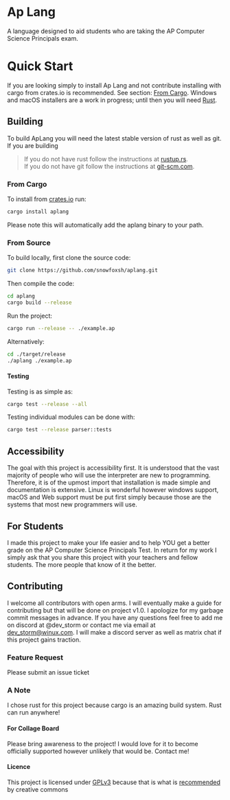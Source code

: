 # Ap Lang
A language designed to aid students who are taking the AP Computer Science Principals exam. 

# Quick Start
If you are looking simply to install Ap Lang and not contribute installing with cargo from crates.io is recommended.
See section: [From Cargo](#from-cargo). Windows and macOS installers are a work in progress; until then you will
need [Rust](https://rust-lang.org).

## Building
To build ApLang you will need the latest stable version of rust as well as git. If you are building 
> If you do not have rust follow the instructions at [rustup.rs](https://rustup.rs). \
> If you do not have git follow the instructions at [git-scm.com](https://git-scm.com/downloads).

### From Cargo
To install from [crates.io](https://crates.io/crates/aplang) run: 

```bash
cargo install aplang
```
Please note this will automatically add the aplang binary to your path.

### From Source
To build locally, first clone the source code:
```bash
git clone https://github.com/snowfoxsh/aplang.git
```

Then compile the code:
```bash
cd aplang
cargo build --release
```

Run the project:
```bash
cargo run --release -- ./example.ap
```

Alternatively:
```bash
cd ./target/release
./aplang ./example.ap
```

#### Testing
Testing is as simple as:
```bash
cargo test --release --all
```

Testing individual modules can be done with:
```bash
cargo test --release parser::tests
```

## Accessibility
The goal with this project is accessibility first. It is understood that the vast majority of people who will 
use the interpreter are new to programming. Therefore, it is of the upmost import that installation is made simple and 
documentation is extensive. Linux is wonderful however windows support, macOS and Web support must be put first
simply because those are the systems that most new programmers will use.


## For Students
I made this project to make your life easier and to help YOU get a better grade on the AP Computer Science Principals Test. 
In return for my work I simply ask that you share this project with your teachers and fellow students. The more people
that know of it the better.


## Contributing 
I welcome all contributors with open arms. I will eventually make a guide for contributing but that will be done on
project v1.0. I apologize for my garbage commit messages in advance. If you have any questions feel free to add me on discord
at @dev_storm or contact me via email at [dev_storm@winux.com](mailto:dev_storm@example.com). 
I will make a discord server as well as matrix chat if this project gains traction.

### Feature Request
Please submit an issue ticket

### A Note
I chose rust for this project because cargo is an amazing build system. Rust can run anywhere! 

#### For Collage Board
Please bring awareness to the project! I would love for it to become officially supported however unlikely that would be.
Contact me!

#### Licence
This project is licensed under [GPLv3](https://www.gnu.org/licenses/gpl-3.0.en.html) because that is what is [recommended](https://creativecommons.org/about/program-areas/software/) by creative commons 
